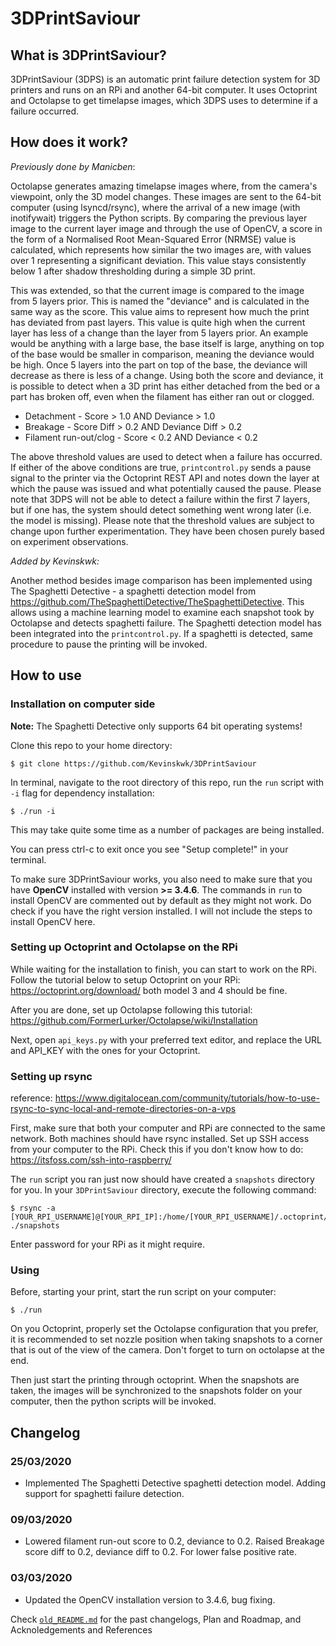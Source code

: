 # 3DPrintSaviour

## What is 3DPrintSaviour?
3DPrintSaviour (3DPS) is an automatic print failure detection system for 3D printers and runs on an RPi and another 64-bit computer. It uses Octoprint and Octolapse to get timelapse images, which 3DPS uses to determine if a failure occurred.

## How does it work?
*Previously done by Manicben*: 

Octolapse generates amazing timelapse images where, from the camera's viewpoint, only the 3D model changes. These images are sent to the 64-bit computer (using lsyncd/rsync), where the arrival of a new image (with inotifywait) triggers the Python scripts. By comparing the previous layer image to the current layer image and through the use of OpenCV, a score in the form of a Normalised Root Mean-Squared Error (NRMSE) value is calculated, which represents how similar the two images are, with values over 1 representing a significant deviation. This value stays consistently below 1 after shadow thresholding during a simple 3D print.

This was extended, so that the current image is compared to the image from 5 layers prior. This is named the "deviance" and is calculated in the same way as the score. This value aims to represent how much the print has deviated from past layers. This value is quite high when the current layer has less of a change than the layer from 5 layers prior. An example would be anything with a large base, the base itself is large, anything on top of the base would be smaller in comparison, meaning the deviance would be high. Once 5 layers into the part on top of the base, the deviance will decrease as there is less of a change.
Using both the score and deviance, it is possible to detect when a 3D print has either detached from the bed or a part has broken off, even when the filament has either ran out or clogged.
* Detachment - Score > 1.0 AND Deviance > 1.0
* Breakage - Score Diff > 0.2 AND Deviance Diff > 0.2
* Filament run-out/clog - Score < 0.2 AND Deviance < 0.2

The above threshold values are used to detect when a failure has occurred. If either of the above conditions are true, `printcontrol.py` sends a pause signal to the printer via the Octoprint REST API and notes down the layer at which the pause was issued and what potentially caused the pause. Please note that 3DPS will not be able to detect a failure within the first 7 layers, but if one has, the system should detect something went wrong later (i.e. the model is missing). 
Please note that the threshold values are subject to change upon further experimentation. They have been chosen purely based on experiment observations.

*Added by Kevinskwk:*

Another method besides image comparison has been implemented using The Spaghetti Detective - a spaghetti detection model from https://github.com/TheSpaghettiDetective/TheSpaghettiDetective. This allows using a machine learning model to examine each snapshot took by Octolapse and detects spaghetti failure. The Spaghetti detection model has been integrated into the `printcontrol.py`. If a spaghetti is detected, same procedure to pause the printing will be invoked.

## How to use

### Installation on computer side
**Note:** The Spaghetti Detective only supports 64 bit operating systems!

Clone this repo to your home directory:
```
$ git clone https://github.com/Kevinskwk/3DPrintSaviour
```

In terminal, navigate to the root directory of this repo, run the `run` script with `-i` flag for dependency installation:
```
$ ./run -i
```
This may take quite some time as a number of packages are being installed.

You can press ctrl-c to exit once you see "Setup complete!" in your terminal.

To make sure 3DPrintSaviour works, you also need to make sure that you have **OpenCV** installed with version **>= 3.4.6**. The commands in `run` to install OpenCV are commented out by default as they might not work. Do check if you have the right version installed. I will not include the steps to install OpenCV here.

### Setting up Octoprint and Octolapse on the RPi
While waiting for the installation to finish, you can start to work on the RPi. Follow the tutorial below to setup Octoprint on your RPi: https://octoprint.org/download/ both model 3 and 4 should be fine.

After you are done, set up Octolapse following this tutorial:
https://github.com/FormerLurker/Octolapse/wiki/Installation

Next, open `api_keys.py` with your preferred text editor, and replace the URL and API_KEY with the ones for your Octoprint.

### Setting up rsync
reference: https://www.digitalocean.com/community/tutorials/how-to-use-rsync-to-sync-local-and-remote-directories-on-a-vps

First, make sure that both your computer and RPi are connected to the same network. Both machines should have rsync installed. Set up SSH access from your computer to the RPi. Check this if you don't know how to do: https://itsfoss.com/ssh-into-raspberry/

The `run` script you ran just now should have created a `snapshots` directory for you. In your `3DPrintSaviour` directory, execute the following command:
```
$ rsync -a [YOUR_RPI_USERNAME]@[YOUR_RPI_IP]:/home/[YOUR_RPI_USERNAME]/.octoprint/data/octolapse/snapshots ./snapshots
```
Enter password for your RPi as it might require.

### Using
Before, starting your print, start the run script on your computer:
```
$ ./run
```
On you Octoprint, properly set the Octolapse configuration that you prefer, it is recommended to set nozzle position when taking snapshots to a corner that is out of the view of the camera. Don't forget to turn on octolapse at the end.

Then just start the printing through octoprint. When the snapshots are taken, the images will be synchronized to the snapshots folder on your computer, then the python scripts will be invoked.


## Changelog

### 25/03/2020
* Implemented The Spaghetti Detective spaghetti detection model. Adding support for spaghetti failure detection.
### 09/03/2020
* Lowered filament run-out score to 0.2, deviance to 0.2. Raised Breakage score diff to 0.2, deviance diff to 0.2. For lower false positive rate.
### 03/03/2020
* Updated the OpenCV installation version to 3.4.6, bug fixing.

Check [`old_README.md`](./old_README.md) for the past changelogs, Plan and Roadmap, and Acknoledgements and References
